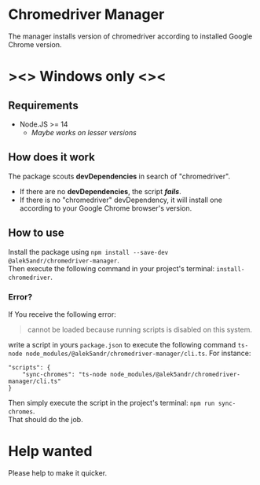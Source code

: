 Chromedriver Manager
====================

The manager installs version of chromedriver according to installed Google Chrome version.

# \><> Windows only <><

## Requirements
* Node.JS >= 14
  * _Maybe works on lesser versions_

## How does it work
The package scouts **devDependencies** in search of "chromedriver".
<br>
* If there are no **devDependencies**, the script ***_fails_***.
* If there is no "chromedriver" devDependency, it will install one according to your Google Chrome browser's version.

## How to use
Install the package using ```npm install --save-dev @alek5andr/chromedriver-manager```.
<br>
Then execute the following command in your project's terminal: ```install-chromedriver```.

### Error?
If You receive the following error:
> cannot be loaded because running scripts is disabled on this system.

write a script in yours ```package.json``` to execute the following command ```ts-node node_modules/@alek5andr/chromedriver-manager/cli.ts```. For instance:
```
"scripts": {
    "sync-chromes": "ts-node node_modules/@alek5andr/chromedriver-manager/cli.ts"
}
```
Then simply execute the script in the project's terminal: ```npm run sync-chromes```.
<br>
That should do the job.

# Help wanted
Please help to make it quicker.
